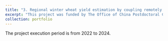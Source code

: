 ```yaml
---
title: "3. Regional winter wheat yield estimation by coupling remotely sensed sun-induced chlorophyll fluorescence data and crop growth model. (Funding Agency: The Office of China Postdoctoral Council)"
excerpt: "This project was funded by The Office of China Postdoctoral Council (OCPC) in 2022."
collection: portfolio
---
```


The project execution period is from 2022 to 2024.
